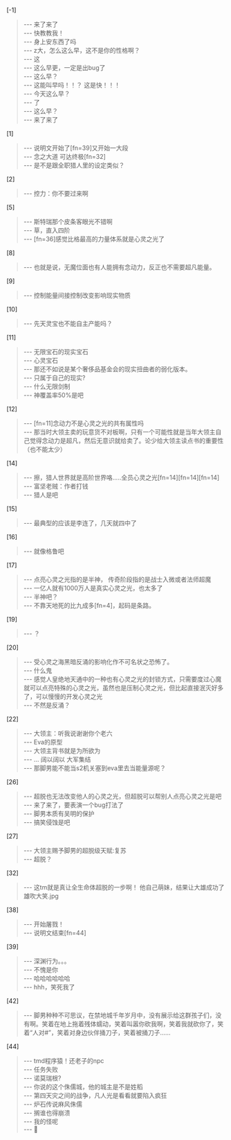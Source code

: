 
[-1] 
>--- 来了来了<br>
>--- 快教教我！<br>
>--- 身上安东西了吗<br>
>--- z大，怎么这么早，这不是你的性格啊？<br>
>--- 这<br>
>--- 这么早更，一定是出bug了<br>
>--- 这么早？<br>
>--- 这能叫早吗！！？
这是快！！！<br>
>--- 今天这么早？<br>
>--- 了<br>
>--- 这么早？<br>
>--- 来了来了<br>

[1] 
>--- 说明文开始了[fn=39]又开始一大段<br>
>--- 念之大道 可达终极[fn=32]<br>
>--- 是不是跟全职猎人里的设定类似？<br>

[2] 
>--- 控力：你不要过来啊<br>

[5] 
>--- 斯特瑞那个皮条客眼光不错啊<br>
>--- 草，直入四阶<br>
>--- [fn=36]感觉比格最高的力量体系就是心灵之光了<br>

[8] 
>--- 也就是说，无魔位面也有人能拥有念动力，反正也不需要超凡能量。<br>

[9] 
>--- 控制能量间接控制改变影响现实物质<br>

[10] 
>--- 先天灵宝也不能自主产能吗？<br>

[11] 
>--- 无限宝石的现实宝石<br>
>--- 心灵宝石<br>
>--- 那还不如说是某个奢侈品基金会的现实扭曲者的弱化版本。<br>
>--- 只属于自己的现实?<br>
>--- 什么无限剑制<br>
>--- 神覆盖率50%是吧<br>

[12] 
>--- [fn=11]念动力不是心灵之光的共有属性吗<br>
>--- 那当时大领主卖的玩意货不对板啊，只有一个可能性就是当年大领主自己觉得念动力是超凡，然后无意识就给卖了。论少给大领主读点书的重要性（也不能太少）<br>

[14] 
>--- 擦，猎人世界就是高阶世界咯.....全员心灵之光[fn=14][fn=14][fn=14]<br>
>--- 富坚老贼：作者打钱<br>
>--- 猎人是吧<br>

[15] 
>--- 最典型的应该是李连了，几天就四中了<br>

[16] 
>--- 就像格鲁吧<br>

[17] 
>--- 点亮心灵之光指的是半神，
传奇阶段指的是战士入微或者法师超魔<br>
>--- 一亿人就有1000万人是真实心灵之光，也太多了<br>
>--- 半神吧？<br>
>--- 不靠天地死的比九成多[fn=4]，起码是条路。<br>

[19] 
>--- ？<br>

[20] 
>--- 受心灵之海黑暗反涌的影响化作不可名状之恐怖了。<br>
>--- 什么鬼<br>
>--- 感觉人皇绝地天通中的一种也有心灵之光的封锁方式，只需要度过心魔就可以点亮特殊的心灵之光，虽然也是压制心灵之光，但比起直接泯灭好多了，可以慢慢的开发心灵之光<br>
>--- 不然是反涌？<br>

[22] 
>--- 大领主：听我说谢谢你个老六<br>
>--- Eva的原型<br>
>--- 大领主背书就是为所欲为<br>
>--- …
阔以阔以
大军集结<br>
>--- 那脚男能不能当s2机关塞到eva里去当能量源呢？<br>

[26] 
>--- 超脱也无法改变他人的心灵之光，但超脱可以帮别人点亮心灵之光是吧<br>
>--- 来了来了，要表演一个bug打法了<br>
>--- 脚男本质有吴明的保护<br>
>--- 搞笑侵蚀是吧<br>

[27] 
>--- 大领主赐予脚男的超脱级天赋:复苏<br>
>--- 超脱？<br>

[32] 
>--- 这tm就是真让全生命体超脱的一步啊！
他自己萌妹，结果让大雄成功了
雄吹大笑.jpg<br>

[38] 
>--- 开始屠戮！<br>
>--- 说明文结束[fn=44]<br>

[39] 
>--- 深渊行为。。。<br>
>--- 不愧是你<br>
>--- 哈哈哈哈哈哈<br>
>--- hhh，笑死我了<br>

[42] 
>--- 脚男种种不可思议，在禁地城千年岁月中，没有展示给这群孩子们，没有啊。笑着在地上拖着残体蠕动，笑着叫嚣你砍我啊，笑着我就砍你了，笑着“人对#”，笑着对身边伙伴捅刀子，笑着被捅刀子……<br>

[44] 
>--- tmd程序猿！还老子的npc<br>
>--- 任务失败<br>
>--- 诺莫瑞根?<br>
>--- 你说的这个侏儒城，他的城主是不是姓稻<br>
>--- 第四天灾之间的战争，凡人光是看看就要陷入疯狂<br>
>--- 炉石传说麻风侏儒<br>
>--- 搁谁也得崩溃<br>
>--- 我的怪呢<br>
>--- 🌿<br>

